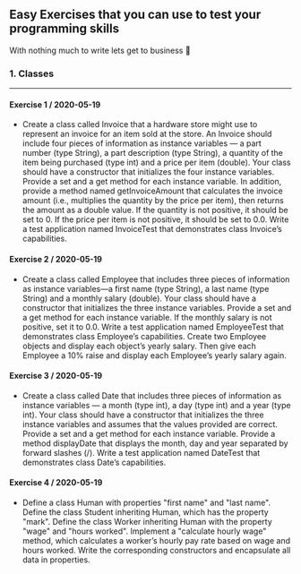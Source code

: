 ## Easy Exercises that you can use to test your programming skills

With nothing much to write lets get to business :muscle:

### 1. Classes
-----
#### Exercise 1 / 2020-05-19
- Create a class called Invoice that a hardware store might use to represent an invoice for an item sold at the store. An Invoice should include four pieces of information as instance variables — a part number (type String), a part description (type String), a quantity of the item being purchased (type int) and a price per item (double). Your class should have a constructor that initializes the four instance variables. Provide a set and a get method for each instance variable. In addition, provide a method named getInvoiceAmount that calculates the invoice amount (i.e., multiplies the quantity by the price per item), then returns the amount as a double value. If the quantity is not positive, it should be set to 0. If the price per item is not positive, it should be set to 0.0. Write a test application named InvoiceTest that demonstrates class Invoice’s capabilities.


#### Exercise 2 / 2020-05-19
- Create a class called Employee that includes three pieces of information as instance variables—a first name (type String), a last name (type String) and a monthly salary (double). Your class should have a constructor that initializes the three instance variables. Provide a set and a get method for each instance variable. If the monthly salary is not positive, set it to 0.0. Write a test application named EmployeeTest that demonstrates class Employee’s capabilities. Create two Employee objects and display each object’s yearly salary. Then give each Employee a 10% raise and display each Employee’s yearly salary again. 

#### Exercise 3 / 2020-05-19
- Create a class called Date that includes three pieces of information as instance variables — a month (type int), a day (type int) and a year (type int). Your class should have a constructor that initializes the three instance variables and assumes that the values provided are correct. Provide a set and a get method for each instance variable. Provide a method displayDate that displays the month, day and year separated by forward slashes (/). Write a test application named DateTest that demonstrates class Date’s capabilities. 


#### Exercise 4 / 2020-05-19
- Define a class Human with properties "first name" and "last name". Define the class Student inheriting Human, which has the property "mark". Define the class Worker inheriting Human with the property "wage" and "hours worked". Implement a "calculate hourly wage" method, which calculates a worker’s hourly pay rate based on wage and hours worked. Write the corresponding constructors and encapsulate all data in properties.
